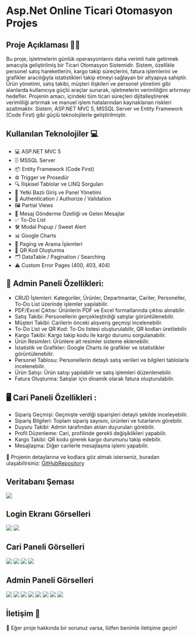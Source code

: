 # Asp.Net Online Ticari Otomasyon Projes

## Proje Açıklaması 👩‍💻
Bu proje, işletmelerin günlük operasyonlarını daha verimli hale getirmek amacıyla geliştirilmiş bir Ticari Otomasyon Sistemidir. Sistem, özellikle personel satış hareketlerini, kargo takip süreçlerini, fatura işlemlerini ve grafikler aracılığıyla istatistikleri takip etmeyi sağlayan bir altyapıya sahiptir. Ürün yönetimi, satış takibi, müşteri ilişkileri ve personel yönetimi gibi alanlarda kullanıcıya güçlü araçlar sunarak, işletmelerin verimliliğini artırmayı hedefler. Projenin amacı, içindeki tüm ticari süreçleri dijitalleştirerek verimliliği artırmak ve manuel işlem hatalarından kaynaklanan riskleri azaltmaktır. Sistem, ASP.NET MVC 5, MSSQL Server ve Entity Framework (Code First) gibi güçlü teknolojilerle geliştirilmiştir.

## Kullanılan Teknolojiler 💻
- 💻 ASP.NET MVC 5 
- 🗄️ MSSQL Server
- 📦 Entity Framework (Code First)
- ⚙️ Trigger ve Prosedür
- 🔍 İlişkisel Tablolar ve LINQ Sorguları
- 🔐 Yetki Bazlı Giriş ve Panel Yönetimi
- 🔑 Authentication / Authorize / Validation
- 🖼️ Partial Views
- 📩 Mesaj Gönderme Özelliği ve Gelen Mesajlar
- ✅ To-Do List
- 🛠️ Modal Popup / Sweet Alert
- 📊 Google Charts
- 🔎 Paging ve Arama İşlemleri
- 📱 QR Kod Oluşturma
- 🗂️ DataTable / Pagination / Searching
- ⚠️ Custom Error Pages (400, 403, 404)
## 🔑 Admin Paneli Özellikleri:
- CRUD İşlemleri: Kategoriler, Ürünler, Departmanlar, Cariler, Personeller, To-Do List üzerinde işlemler yapılabilir.
- PDF/Excel Çıktısı: Ürünlerin PDF ve Excel formatlarında çıktısı alınabilir.
- Satış Takibi: Personellerin gerçekleştirdiği satışlar görüntülenebilir.
- Müşteri Takibi: Carilerin önceki alışveriş geçmişi incelenebilir.
- To-Do List ve QR Kod: To-Do listesi oluşturulabilir, QR kodları üretilebilir.
- Kargo Takibi: Kargo takip kodu ile kargo durumu sorgulanabilir.
- Ürün Resimleri: Ürünlere ait resimler sisteme eklenebilir.
- İstatistik ve Grafikler: Google Charts ile grafikler ve istatistikler görüntülenebilir.
- Personel Tablosu: Personellerin detaylı satış verileri ve bilgileri tablolarla incelenebilir.
- Ürün Satışı: Ürün satışı yapılabilir ve satış işlemleri düzenlenebilir.
- Fatura Oluşturma: Satışlar için dinamik olarak fatura oluşturulabilir.
## 🖥️ Cari Paneli Özellikleri :
- Sipariş Geçmişi: Geçmişte verdiği siparişleri detaylı şekilde inceleyebilir.
- Sipariş Bilgileri: Toplam sipariş sayısını, ürünleri ve tutarlarını görebilir.
- Duyuru Takibi: Admin tarafından atılan duyuruları görebilir.
- Profil Düzenleme: Cari, profilinde gerekli değişiklikleri yapabilir.
- Kargo Takibi: QR kodu girerek kargo durumunu takip edebilir.
- Mesajlaşma: Diğer carilerle mesajlaşma işlemi yapabilir.

🔗 Projenin detaylarına ve kodlara göz atmak isterseniz, buradan ulaşabilirsiniz: [GitHubRepository](https://github.com/Melekdmr/Mvc5-Online-Ticari-Otomasyon)
## Veritabanı Şeması

![ ](https://github.com/Melekdmr/Mvc5-Online-Ticari-Otomasyon/blob/master/images/db.png)


## Login Ekranı Görselleri
![ ](https://github.com/Melekdmr/Mvc5-Online-Ticari-Otomasyon/blob/master/images/login1.png)
![ ](https://github.com/Melekdmr/Mvc5-Online-Ticari-Otomasyon/blob/master/images/login2.png)

## Cari Paneli Görselleri 
![ ](https://github.com/Melekdmr/Mvc5-Online-Ticari-Otomasyon/blob/master/images/profil.png)
![ ](https://github.com/Melekdmr/Mvc5-Online-Ticari-Otomasyon/blob/master/images/duyuru.png)
![ ](https://github.com/Melekdmr/Mvc5-Online-Ticari-Otomasyon/blob/master/images/mesaj.png)
![ ](https://github.com/Melekdmr/Mvc5-Online-Ticari-Otomasyon/blob/master/images/yenimesj.png)


## Admin Paneli Görselleri 
![ ](https://github.com/Melekdmr/Mvc5-Online-Ticari-Otomasyon/blob/master/images/galeri.png)
![ ](https://github.com/Melekdmr/Mvc5-Online-Ticari-Otomasyon/blob/master/images/satislar.png)
![ ](https://github.com/Melekdmr/Mvc5-Online-Ticari-Otomasyon/blob/master/images/pie.png)
![ ](https://github.com/Melekdmr/Mvc5-Online-Ticari-Otomasyon/blob/master/images/urundetay.png)
![ ](https://github.com/Melekdmr/Mvc5-Online-Ticari-Otomasyon/blob/master/images/dinamikf.png)
![ ](https://github.com/Melekdmr/Mvc5-Online-Ticari-Otomasyon/blob/master/images/percart.png)
![ ](https://github.com/Melekdmr/Mvc5-Online-Ticari-Otomasyon/blob/master/images/todo.png)
![ ](https://github.com/Melekdmr/Mvc5-Online-Ticari-Otomasyon/blob/master/images/hizlitablo.png)


## İletişim 📧
🔗 Eğer proje hakkında bir sorunuz varsa, lütfen benimle iletişime geçin!

